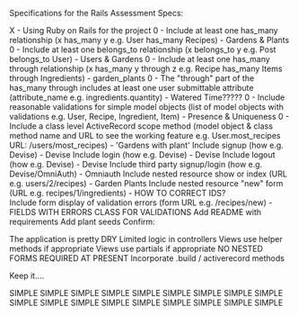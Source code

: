 Specifications for the Rails Assessment
Specs:

X - Using Ruby on Rails for the project
0 - Include at least one has_many relationship (x has_many y e.g. User has_many Recipes)
	- Gardens & Plants 
0 - Include at least one belongs_to relationship (x belongs_to y e.g. Post belongs_to User)
	- Users & Gardens
0 - Include at least one has_many through relationship (x has_many y through z e.g. Recipe has_many Items through Ingredients)
	- garden_plants
0 - The "through" part of the has_many through includes at least one user submittable attribute (attribute_name e.g. ingredients.quantity)
	- Watered Time?????
0 - Include reasonable validations for simple model objects (list of model objects with validations e.g. User, Recipe, Ingredient, Item)
	- Presence & Uniqueness
0 - Include a class level ActiveRecord scope method (model object & class method name and URL to see the working feature e.g. User.most_recipes URL: /users/most_recipes)
	- 'Gardens with plant'
 Include signup (how e.g. Devise)
 	- Devise
 Include login (how e.g. Devise)
 	- Devise
 Include logout (how e.g. Devise)
 	- Devise
 Include third party signup/login (how e.g. Devise/OmniAuth)
 	- Omniauth
 Include nested resource show or index (URL e.g. users/2/recipes)
 	- Garden Plants
 Include nested resource "new" form (URL e.g. recipes/1/ingredients)
	- HOW TO CORRECT IDS?	
 Include form display of validation errors (form URL e.g. /recipes/new)
 	- FIELDS WITH ERRORS CLASS FOR VALIDATIONS
 Add README with requirements
 Add plant seeds
Confirm:

 The application is pretty DRY
 Limited logic in controllers
 Views use helper methods if appropriate
 Views use partials if appropriate
 NO NESTED FORMS REQUIRED AT PRESENT
 Incorporate .build / activerecord methods

Keep it....

 SIMPLE SIMPLE SIMPLE SIMPLE SIMPLE SIMPLE SIMPLE SIMPLE SIMPLE SIMPLE SIMPLE SIMPLE SIMPLE SIMPLE SIMPLE SIMPLE SIMPLE SIMPLE 